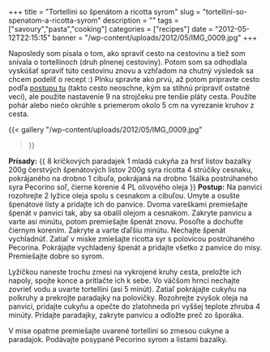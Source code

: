 +++
title = "Tortellini so špenátom a ricotta syrom"
slug = "tortellini-so-spenatom-a-ricotta-syrom"
description = ""
tags = ["savoury","pasta","cooking"]
categories = ["recipes"]
date = "2012-05-12T22:15:15"
banner = "/wp-content/uploads/2012/05/IMG_0009.jpg"
+++

Naposledy som písala o tom, ako spraviť cesto na cestovinu a tiež som snívala o tortellinoch (druh
plnenej cestoviny).  Potom som sa odhodlala vyskúšať spraviť túto cestovinu znovu a vzhľadom na chutný výsledok sa chcem
podeliť o recept :) Plnku spravte ako prvú, až potom pripravte cesto podľa <a title="receipt na
cesto" href="http://www.ajka-andrej.com/2012/01/19/pasta-maker/?lang=SK" target="_blank">postupu
tu</a> (takto cesto neoschne, kým sa stihnú pripraviť ostatné veci), ale použite nastavenie 9 na
strojčeku pre tenšie pláty cesta. Použite pohár alebo niečo okrúhle s priemerom okolo 5 cm na
vyrezanie kruhov z cesta.

{{< gallery
    "/wp-content/uploads/2012/05/IMG_0009.jpg"
>}}

**Prísady:**
{{ 8 kríčkových paradajek
1 mladá cukyňa
za hrsť listov bazalky
200g čerstvých špenátových listov
200g syra ricotta
4 strúčiky cesnaku, pokrájaného na drobno
1 cibuľa, pokrájaná na drobno
1šálka postrúhaného syra Pecorino
soľ, čierne korenie
4 PL olivového oleja }}
**Postup:**
Na panvici rozohrejte 2 lyžice oleja spolu s cesnakom a cibuľou. Umyte a osušte špenátové listy a
pridajte ich do panvice. Dvoma vareškami premiešajte špenát v panvici tak, aby sa obalil olejom a
cesnakom. Zakryte panvicu a varte asi minútu, potom premiešajte špenát znovu. Posoľte a dochuťte
čiernym korením. Zakryte a varte ďaľšiu minútu. Nechajte špenát vychladnúť. Zatiaľ v miske
zmiešajte ricotta syr s polovicou postrúhaného Pecorina. Pokrájajte vychladený špenát a pridajte
všetko z panvice do misy. Premiešajte dobre so syrom.

Lyžičkou naneste trochu zmesi na vykrojené kruhy cesta, preložte ich napoly, spojte konce a
pritlačte ich k sebe. Vo väčšom hrnci nechajte zovrieť vodu a uvarte tortellini (asi 5 minút).
Zatiaľ pokrájajte cukyňu na polkruhy a prekrojte paradajky na polovičky. Rozohrejte zvyšok oleja na
panvici, pridajte cukyňu a opečte do zlatohneda pri vyššej teplote zhruba 4 minúty. Pridajte
paradajky, zakryte panvicu a odložte preč zo šporáka.

V mise opatrne premiešajte uvarené tortellini so zmesou cukyne a paradajok. Podávajte posypané
Pecorino syrom a listami bazalky.
